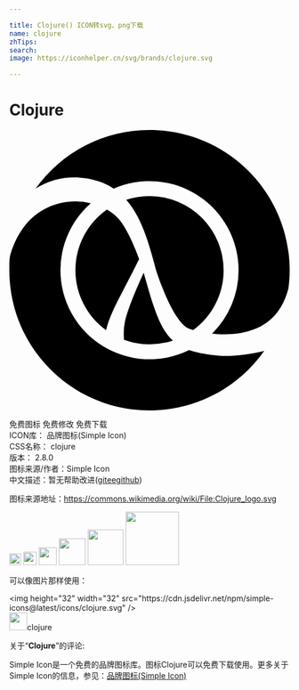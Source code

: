 ```yaml
---

title: Clojure() ICON转svg、png下载
name: clojure
zhTips: 
search: 
image: https://iconhelper.cn/svg/brands/clojure.svg

---
```


# Clojure  <small style="font-size: 60%;font-weight: 100"></small>

<div id="svg" class="svg-wrap">
<svg role="img" viewBox="0 0 24 24" xmlns="http://www.w3.org/2000/svg"><title>Clojure icon</title><path d="M11.503 12.216c-.119.259-.251.549-.387.858-.482 1.092-1.016 2.42-1.21 3.271a4.91 4.91 0 0 0-.112 1.096c0 .164.009.337.022.514.682.25 1.417.388 2.186.39a6.39 6.39 0 0 0 2.001-.326 3.808 3.808 0 0 1-.418-.441c-.854-1.089-1.329-2.682-2.082-5.362M8.355 6.813A6.347 6.347 0 0 0 5.657 12a6.347 6.347 0 0 0 2.625 5.134c.39-1.622 1.366-3.107 2.83-6.084-.087-.239-.186-.5-.297-.775-.406-1.018-.991-2.198-1.513-2.733a4.272 4.272 0 0 0-.947-.729M17.527 19.277c-.84-.105-1.533-.232-2.141-.446A7.625 7.625 0 0 1 4.376 12a7.6 7.6 0 0 1 2.6-5.73 5.582 5.582 0 0 0-1.324-.162c-2.236.02-4.597 1.258-5.58 4.602-.092.486-.07.854-.07 1.29 0 6.627 5.373 12 12 12 4.059 0 7.643-2.017 9.815-5.101-1.174.293-2.305.433-3.271.436-.362 0-.702-.02-1.019-.058M15.273 16.952c.074.036.242.097.475.163a6.354 6.354 0 0 0 2.6-5.115h-.002a6.354 6.354 0 0 0-6.345-6.345 6.338 6.338 0 0 0-1.992.324c1.289 1.468 1.908 3.566 2.507 5.862l.001.003c.001.002.192.637.518 1.48.326.842.789 1.885 1.293 2.645.332.51.697.876.945.983M12.001 0a11.98 11.98 0 0 0-9.752 5.013c1.134-.71 2.291-.967 3.301-.957 1.394.004 2.491.436 3.017.732.127.073.248.152.366.233A7.625 7.625 0 0 1 19.625 12a7.605 7.605 0 0 1-2.268 5.425c.344.038.709.063 1.084.061 1.328 0 2.766-.293 3.842-1.198.703-.592 1.291-1.458 1.617-2.757.065-.502.1-1.012.1-1.531 0-6.627-5.371-12-11.999-12"/></svg>
</div>
<detail full-name='clojure'></detail>

<div class="detail-page">
<p>
<span><span class="badge-success badge">免费图标</span> <span class="badge-success badge">免费修改</span>  <span class="badge-success badge">免费下载</span> </span>
<br/>
<span>
ICON库：
<span class="badge-secondary badge">品牌图标(Simple Icon)</span> 
</span>
<br/>
<span>
CSS名称：
<span class="badge-secondary badge">clojure</span> 
</span>

<br/>
<span>
版本：
<span class="badge-secondary badge">2.8.0</span> 
</span>
<br/>
<span>图标来源/作者：<span class="badge-light badge">Simple Icon</span></span> 
<br/>
<span class="zh-detail">中文描述：暂无<span class="help-link"><span>帮助改进</span>(<a href="https://gitee.com/liuwave/icon-helper/edit/master/json/brands/clojure.json" target="_blank" rel="noopener noreferrer">gitee</a><a href="https://github.com/liuwave/icon-helper/edit/master/json/brands/clojure.json" target="_blank" rel="noopener noreferrer">github</a></span>)</span><br/>
</p>
</div><div class="description description alert alert-light"><p>图标来源地址：<a href="https://commons.wikimedia.org/wiki/File:Clojure_logo.svg" target="_blank" rel="noopener noreferrer">https://commons.wikimedia.org/wiki/File:Clojure_logo.svg</a></p></div>
<div class="alert alert-dark">
<img height="21" width="21" src="https://cdn.jsdelivr.net/npm/simple-icons@latest/icons/clojure.svg" />
<img height="24" width="24" src="https://cdn.jsdelivr.net/npm/simple-icons@latest/icons/clojure.svg" />
<img height="32" width="32" src="https://cdn.jsdelivr.net/npm/simple-icons@latest/icons/clojure.svg" />
<img height="48" width="48" src="https://cdn.jsdelivr.net/npm/simple-icons@latest/icons/clojure.svg" />
<img height="64" width="64" src="https://cdn.jsdelivr.net/npm/simple-icons@latest/icons/clojure.svg" />
<img height="96" width="96" src="https://cdn.jsdelivr.net/npm/simple-icons@latest/icons/clojure.svg" />

</div>
<div>
  <p>可以像图片那样使用：    
  </p>
  <div class="alert alert-primary" style="font-size: 14px">
    &lt;img height="32" width="32" src="https://cdn.jsdelivr.net/npm/simple-icons@latest/icons/clojure.svg" /&gt;
    <copy-btn content='<img height="32" width="32" src="https://cdn.jsdelivr.net/npm/simple-icons@latest/icons/clojure.svg" />'></copy-btn>
  </div>
  <div class="alert alert-secondary">
    <img height="32" width="32" src="https://cdn.jsdelivr.net/npm/simple-icons@latest/icons/clojure.svg" />clojure
    <copy-btn content="clojure" btn-title="复制图标名称"></copy-btn>
  </div>
</div>
<div class="icon-detail__container">
<p>关于“<b>Clojure</b>”的评论:</p>
</div>
<Vssue title="关于“Clojure”的评论" />
<div><p>Simple Icon是一个免费的品牌图标库。图标Clojure可以免费下载使用。更多关于  Simple Icon的信息，参见：<a target="_blank" href="https://iconhelper.cn/brands.html">品牌图标(Simple Icon)</a>
</p></div>
